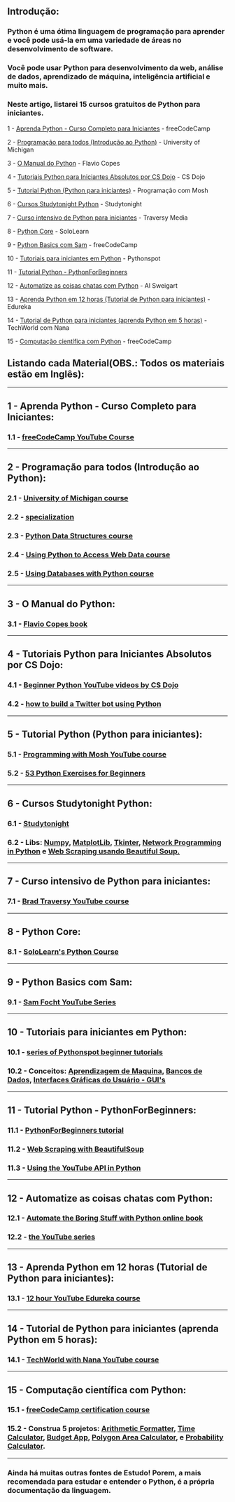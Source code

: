 ## Introdução:

### Python é uma ótima linguagem de programação para aprender e você pode usá-la em uma variedade de áreas no desenvolvimento de software.

### Você pode usar Python para desenvolvimento da web, análise de dados, aprendizado de máquina, inteligência artificial e muito mais.

### Neste artigo, listarei 15 cursos gratuitos de Python para iniciantes.

1 - [Aprenda Python - Curso Completo para Iniciantes](https://www.freecodecamp.org/news/learn-python-free-python-courses-for-beginners/#learn-python-full-course-for-beginners) - freeCodeCamp

2 - [Programação para todos (Introdução ao Python)](https://www.freecodecamp.org/news/learn-python-free-python-courses-for-beginners/#programming-for-everybody-getting-started-with-python-) - University of Michigan

3 - [O Manual do Python](https://www.freecodecamp.org/news/learn-python-free-python-courses-for-beginners/#the-python-handbook) - Flavio Copes

4 - [Tutoriais Python para Iniciantes Absolutos por CS Dojo](https://www.freecodecamp.org/news/learn-python-free-python-courses-for-beginners/#python-tutorials-for-absolute-beginners-by-cs-dojo) - CS Dojo

5 - [Tutorial Python (Python para iniciantes)](https://www.freecodecamp.org/news/learn-python-free-python-courses-for-beginners/#python-tutorial-python-for-beginners) - Programação com Mosh

6 - [Cursos Studytonight Python](https://www.freecodecamp.org/news/learn-python-free-python-courses-for-beginners/#studytonight-python-courses) - Studytonight

7 - [Curso intensivo de Python para iniciantes](https://www.freecodecamp.org/news/learn-python-free-python-courses-for-beginners/#python-crash-course-for-beginners) - Traversy Media

8 - [Python Core](https://www.freecodecamp.org/news/learn-python-free-python-courses-for-beginners/#python-core) - SoloLearn

9 - [Python Basics com Sam](https://www.freecodecamp.org/news/learn-python-free-python-courses-for-beginners/#python-basics-with-sam) - freeCodeCamp

10 - [Tutoriais para iniciantes em Python](https://www.freecodecamp.org/news/learn-python-free-python-courses-for-beginners/#python-beginner-tutorials) - Pythonspot

11 - [Tutorial Python - PythonForBeginners](https://www.freecodecamp.org/news/learn-python-free-python-courses-for-beginners/#python-tutorial)

12 - [Automatize as coisas chatas com Python](https://www.freecodecamp.org/news/learn-python-free-python-courses-for-beginners/#automate-the-boring-stuff-with-python) - Al Sweigart

13 - [Aprenda Python em 12 horas (Tutorial de Python para iniciantes)](https://www.freecodecamp.org/news/learn-python-free-python-courses-for-beginners/#learn-python-in-12-hours-python-tutorial-for-beginners-) - Edureka

14 - [Tutorial de Python para iniciantes (aprenda Python em 5 horas)](https://www.freecodecamp.org/news/learn-python-free-python-courses-for-beginners/#python-tutorial-for-beginners-learn-python-in-5-hours-) - TechWorld com Nana

15 - [Computação científica com Python](https://www.freecodecamp.org/news/learn-python-free-python-courses-for-beginners/#scientific-computing-with-python) - freeCodeCamp

## Listando cada Material(OBS.: Todos os materiais estão em Inglês):
--------------------------------------------------------------------------------------------------------------------------

## 1 - Aprenda Python - Curso Completo para Iniciantes:

### 1.1 - [freeCodeCamp YouTube Course](https://www.youtube.com/watch?v=rfscVS0vtbw)

--------------------------------------------------------------------------------------------------------------------------

## 2 - Programação para todos (Introdução ao Python):

### 2.1 - [University of Michigan course](https://www.freecodecamp.org/news/python-for-everybody/)

### 2.2 - [specialization](https://www.coursera.org/specializations/python)

### 2.3 - [Python Data Structures course](https://www.coursera.org/learn/python-data?specialization=python)

### 2.4 - [Using Python to Access Web Data course](https://www.coursera.org/learn/python-network-data?specialization=python)

### 2.5 - [Using Databases with Python course](https://www.coursera.org/learn/python-databases?specialization=python)

--------------------------------------------------------------------------------------------------------------------------

## 3 - O Manual do Python:

### 3.1 - [Flavio Copes book](https://www.freecodecamp.org/news/the-python-handbook/)

--------------------------------------------------------------------------------------------------------------------------

## 4 - Tutoriais Python para Iniciantes Absolutos por CS Dojo:

### 4.1 - [Beginner Python YouTube videos by CS Dojo](https://www.youtube.com/playlist?list=PLBZBJbE_rGRWeh5mIBhD-hhDwSEDxogDg)

### 4.2 - [how to build a Twitter bot using Python](https://www.youtube.com/watch?v=W0wWwglE1Vc&list=PLBZBJbE_rGRWeh5mIBhD-hhDwSEDxogDg&index=15)

--------------------------------------------------------------------------------------------------------------------------

## 5 - Tutorial Python (Python para iniciantes):

### 5.1 - [Programming with Mosh YouTube course](https://www.youtube.com/watch?v=_uQrJ0TkZlc)

### 5.2 - [53 Python Exercises for Beginners](https://programmingwithmosh.com/python/python-exercises-and-questions-for-beginners/)

--------------------------------------------------------------------------------------------------------------------------

## 6 - Cursos Studytonight Python:

### 6.1 - [Studytonight](https://www.studytonight.com/python/)

### 6.2 - Libs: [Numpy](https://www.studytonight.com/numpy), [MatplotLib](https://www.studytonight.com/matplotlib), [Tkinter](https://www.studytonight.com/tkinter), [Network Programming in Python](https://www.studytonight.com/network-programming-in-python/) e [Web Scraping usando Beautiful Soup.](https://www.studytonight.com/python/web-scraping/)

--------------------------------------------------------------------------------------------------------------------------

## 7 - Curso intensivo de Python para iniciantes:

### 7.1 - [Brad Traversy YouTube course](https://www.youtube.com/watch?v=JJmcL1N2KQs)

--------------------------------------------------------------------------------------------------------------------------

## 8 - Python Core:

### 8.1 - [SoloLearn's Python Course](https://www.sololearn.com/learning/1073)

--------------------------------------------------------------------------------------------------------------------------

## 9 - Python Basics com Sam:

### 9.1 - [Sam Focht YouTube Series](https://www.youtube.com/playlist?list=PLWKjhJtqVAbkmRvnFmOd4KhDdlK1oIq23)

--------------------------------------------------------------------------------------------------------------------------

## 10 - Tutoriais para iniciantes em Python:

### 10.1 - [series of Pythonspot beginner tutorials](https://pythonspot.com/beginner/)

### 10.2 - Conceitos: [Aprendizagem de Maquina](https://pythonspot.com/machine-learning/), [Bancos de Dados](https://pythonspot.com/python-database/), [Interfaces Gráficas do Usuário - GUI's](https://pythonspot.com/gui/)

--------------------------------------------------------------------------------------------------------------------------

## 11 - Tutorial Python - PythonForBeginners:

### 11.1 - [PythonForBeginners tutorial](https://www.pythonforbeginners.com/python-tutorial)

### 11.2 - [Web Scraping with BeautifulSoup](https://www.pythonforbeginners.com/python-on-the-web/web-scraping-with-beautifulsoup)

### 11.3 - [Using the YouTube API in Python](https://www.pythonforbeginners.com/api/using-the-youtube-api)

--------------------------------------------------------------------------------------------------------------------------

## 12 - Automatize as coisas chatas com Python:

### 12.1 - [Automate the Boring Stuff with Python online book](https://automatetheboringstuff.com/)

### 12.2 - [the YouTube series](https://www.youtube.com/watch?v=1F_OgqRuSdI&list=PL0-84-yl1fUnRuXGFe_F7qSH1LEnn9LkW)

--------------------------------------------------------------------------------------------------------------------------

## 13 - Aprenda Python em 12 horas (Tutorial de Python para iniciantes):

### 13.1 - [12 hour YouTube Edureka course](https://www.youtube.com/watch?v=WGJJIrtnfpk)

--------------------------------------------------------------------------------------------------------------------------

## 14 - Tutorial de Python para iniciantes (aprenda Python em 5 horas):

### 14.1 - [TechWorld with Nana YouTube course](https://www.youtube.com/watch?v=t8pPdKYpowI)

--------------------------------------------------------------------------------------------------------------------------

## 15 - Computação científica com Python:

### 15.1 - [freeCodeCamp certification course](https://www.freecodecamp.org/learn/scientific-computing-with-python/)

### 15.2 - Construa 5 projetos: [Arithmetic Formatter](https://www.freecodecamp.org/learn/scientific-computing-with-python/scientific-computing-with-python-projects/arithmetic-formatter), [Time Calculator](https://www.freecodecamp.org/learn/scientific-computing-with-python/scientific-computing-with-python-projects/time-calculator), [Budget App](https://www.freecodecamp.org/learn/scientific-computing-with-python/scientific-computing-with-python-projects/budget-app), [Polygon Area Calculator](https://www.freecodecamp.org/learn/scientific-computing-with-python/scientific-computing-with-python-projects/polygon-area-calculator), e [Probability Calculator](https://www.freecodecamp.org/learn/scientific-computing-with-python/scientific-computing-with-python-projects/probability-calculator).

--------------------------------------------------------------------------------------------------------------------------

### Ainda há muitas outras fontes de Estudo! Porem, a mais recomendada para estudar e entender o Python, é a própria documentação da linguagem.